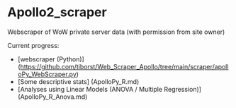 # Apollo2_scraper
Webscraper of WoW private server data (with permission from site owner)

Current progress:

- [webscraper (Python)] (https://github.com/tiborst/Web_Scraper_Apollo/tree/main/scraper/apolloPy_WebScraper.py)
- [Some descriptive stats] (ApolloPy_R.md)
- [Analyses using Linear Models (ANOVA / Multiple Regression)] (ApolloPy_R_Anova.md)
